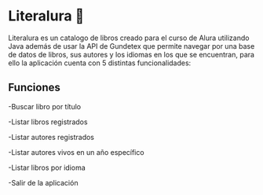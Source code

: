 # Literalura 📖
 
Literalura es un catalogo de libros creado para el curso de Alura utilizando Java además de usar la API de Gundetex que permite navegar por una base de datos de libros, 
sus autores y los idiomas en los que se encuentran, para ello la aplicación cuenta con 5 distintas funcionalidades:

## Funciones
-Buscar libro por título

-Listar libros registrados

-Listar autores registrados

-Listar autores vivos en un año específico

-Listar libros por idioma

-Salir de la aplicación
